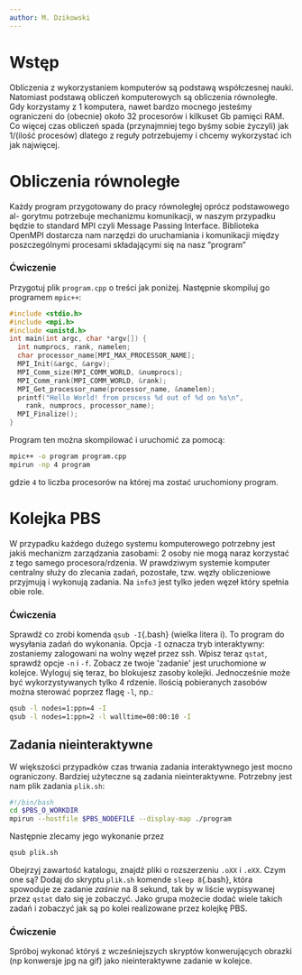 ```yaml
---
author: M. Dzikowski
---
```


# Wstęp

Obliczenia z wykorzystaniem komputerów są podstawą współczesnej nauki.
Natomiast podstawą obliczeń komputerowych są obliczenia równoległe. Gdy
korzystamy z 1 komputera, nawet bardzo mocnego jesteśmy ograniczeni do
(obecnie) około 32 procesorów i kilkuset Gb pamięci RAM. Co więcej czas
obliczeń spada (przynajmniej tego byśmy sobie życzyli) jak 1/(ilość procesów)
dlatego z reguły potrzebujemy i chcemy wykorzystać ich jak najwięcej.

# Obliczenia równoległe

Każdy program przygotowany do pracy równoległej oprócz podstawowego al-
gorytmu potrzebuje mechanizmu komunikacji, w naszym przypadku będzie to
standard MPI czyli Message Passing Interface. Biblioteka OpenMPI dostarcza
nam narzędzi do uruchamiania i komunikacji między poszczególnymi procesami
składającymi się na nasz ”program”

### Ćwiczenie

Przygotuj plik `program.cpp` o treści jak poniżej. Następnie skompiluj go programem
`mpic++`:

```c++
#include <stdio.h>
#include <mpi.h>
#include <unistd.h>
int main(int argc, char *argv[]) {
  int numprocs, rank, namelen;
  char processor_name[MPI_MAX_PROCESSOR_NAME];
  MPI_Init(&argc, &argv);
  MPI_Comm_size(MPI_COMM_WORLD, &numprocs);
  MPI_Comm_rank(MPI_COMM_WORLD, &rank);
  MPI_Get_processor_name(processor_name, &namelen);
  printf("Hello World! from process %d out of %d on %s\n",
    rank, numprocs, processor_name);
  MPI_Finalize();
}
```

Program ten można skompilować i uruchomić za pomocą:
```Bash
mpic++ -o program program.cpp
mpirun -np 4 program
```
gdzie `4` to liczba procesorów na której ma zostać uruchomiony program.

# Kolejka PBS

W przypadku każdego dużego systemu komputerowego potrzebny jest jakiś
mechanizm zarządzania zasobami: 2 osoby nie mogą naraz korzystać z tego
samego procesora/rdzenia. W prawdziwym systemie komputer centralny służy
do zlecania zadań, pozostałe, tzw. węzły obliczeniowe przyjmują i wykonują
zadania. Na `info3` jest tylko jeden węzeł który spełnia obie role.

### Ćwiczenia

Sprawdź co zrobi komenda `qsub -I`{.bash} (wielka litera i). To program do wysyłania zadań do wykonania. Opcja `-I` oznacza tryb interaktywny: zostaniemy zalogowani na wolny węzeł przez ssh. Wpisz teraz `qstat`, sprawdź opcje `-n` i `-f`. Zobacz ze twoje 'zadanie' jest uruchomione w kolejce. Wyloguj się teraz, bo blokujesz zasoby kolejki. Jednocześnie może być wykorzystywanych tylko 4 rdzenie. Ilością pobieranych zasobów można sterować poprzez flagę `-l`, np.:
```Bash
qsub -l nodes=1:ppn=4 -I
qsub -l nodes=1:ppn=2 -l walltime=00:00:10 -I
```

## Zadania nieinteraktywne

W większości przypadków czas trwania zadania interaktywnego jest mocno ograniczony. Bardziej użyteczne są zadania nieinteraktywne. Potrzebny jest nam plik zadania `plik.sh`:
```Bash
#!/bin/bash
cd $PBS_O_WORKDIR
mpirun --hostfile $PBS_NODEFILE --display-map ./program
```
Następnie zlecamy jego wykonanie przez
```Bash
qsub plik.sh
```
Obejrzyj zawartość katalogu, znajdź pliki o rozszerzeniu `.oXX` i `.eXX`. Czym one są? Dodaj do skryptu `plik.sh` komende `sleep 8`{.bash}, która spowoduje ze zadanie *zaśnie* na 8 sekund, tak by w liście wypisywanej przez `qstat` dało się je zobaczyć. Jako grupa możecie dodać wiele takich zadań i zobaczyć jak są po kolei realizowane przez kolejkę PBS.

### Ćwiczenie
Spróboj wykonać któryś z wcześniejszych skryptów konwerujących obrazki (np konwersje jpg na gif) jako nieinteraktywne zadanie w kolejce.
